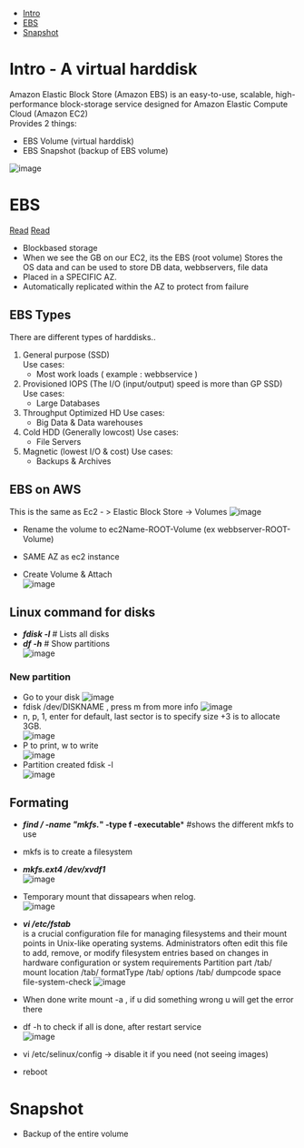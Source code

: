 - [Intro](#intro)
- [EBS](#ebs)
- [Snapshot](#snapshot)


# Intro - A virtual harddisk
Amazon Elastic Block Store (Amazon EBS) is an easy-to-use, scalable, high-performance block-storage service designed for Amazon Elastic Compute Cloud (Amazon EC2)  
Provides 2 things:  
- EBS Volume (virtual harddisk)
- EBS Snapshot (backup of EBS volume)

![image](https://github.com/Keeriiim/Vagrant/assets/117115289/492f04ce-888e-4b68-99b4-2dd3d98a4914)  

# EBS
[Read](#https://aws.amazon.com/ebs/)
[Read](#https://docs.aws.amazon.com/ebs/latest/userguide/what-is-ebs.html)
- Blockbased storage
- When we see the GB on our EC2, its the EBS (root volume)
  Stores the OS data and can be used to store DB data, webbservers, file data
- Placed in a SPECIFIC AZ.
- Automatically replicated within the AZ to protect from failure

## EBS Types
There are different types of harddisks..
1. General purpose (SSD)  
   Use cases:  
     * Most work loads ( example : webbservice )
2. Provisioned IOPS (The I/O (input/output) speed is more than GP SSD)
   Use cases:
     * Large Databases
3. Throughput Optimized HD
   Use cases:
     * Big Data & Data warehouses
4. Cold HDD (Generally lowcost)
   Use cases:
     * File Servers
5. Magnetic (lowest I/O & cost)
   Use cases:
     * Backups & Archives
  


## EBS on AWS
This is the same as Ec2 - > Elastic Block Store -> Volumes 
![image](https://github.com/Keeriiim/Vagrant/assets/117115289/dece0176-ba92-4962-b1aa-26cfc1858a44)  
- Rename the volume to ec2Name-ROOT-Volume (ex webbserver-ROOT-Volume)
- SAME AZ as ec2 instance


- Create Volume & Attach  
![image](https://github.com/Keeriiim/Vagrant/assets/117115289/bcfa8439-d13a-4e6f-b9ea-47f9497f714e)


## Linux command for disks
- ***fdisk -l***    # Lists all disks 
- ***df -h***    # Show partitions  
![image](https://github.com/Keeriiim/Vagrant/assets/117115289/700962b5-077d-40f2-a23c-f91a96babeb0)  

### New partition
- Go to your disk
![image](https://github.com/Keeriiim/Vagrant/assets/117115289/646ebdc5-f010-433c-82b8-e174f3bd9278)  
- fdisk /dev/DISKNAME , press m from more info
![image](https://github.com/Keeriiim/Vagrant/assets/117115289/bc784bb5-38d8-4cdc-aa7e-65b72eb93902)
- n, p, 1, enter for default, last sector is to specify size +3 is to allocate 3GB.  
![image](https://github.com/Keeriiim/Vagrant/assets/117115289/3c31572e-813d-4aee-9ca9-4a5c78ffdd64)
- P to print, w to write  
![image](https://github.com/Keeriiim/Vagrant/assets/117115289/4f8810e9-0d61-463f-b0b4-6e82245ddb01)
- Partition created fdisk -l  
![image](https://github.com/Keeriiim/Vagrant/assets/117115289/9a40b618-7d54-4b6d-9dde-cf8190994915)

## Formating
- ***find / -name "mkfs.*" -type f -executable***    #shows the different mkfs to use
- mkfs is to create a filesystem
- ***mkfs.ext4 /dev/xvdf1***  
![image](https://github.com/Keeriiim/Vagrant/assets/117115289/43117c94-4824-4eae-a6b7-0464acda9a15)  

- Temporary mount that dissapears when relog.  
![image](https://github.com/Keeriiim/Vagrant/assets/117115289/545b52d2-bc7b-4d25-b9da-85749b4e039b)  

- ***vi /etc/fstab***  
is a crucial configuration file for managing filesystems and their mount points in Unix-like operating systems. Administrators often edit this file to add, remove, or modify filesystem entries based on changes in hardware configuration or system requirements
Partition part /tab/ mount location /tab/ formatType /tab/ options /tab/ dumpcode space file-system-check
![image](https://github.com/Keeriiim/Vagrant/assets/117115289/f3255ec0-f08c-4380-a172-8ec7c9824037)
- When done write mount -a , if u did something wrong u will get the error there
- df -h to check if all is done, after restart service  
![image](https://github.com/Keeriiim/Vagrant/assets/117115289/d4d62195-ab4d-40a8-9f41-76164009ca2b)

- vi /etc/selinux/config -> disable it if you need (not seeing images)
- reboot

















# Snapshot
- Backup of the entire volume


